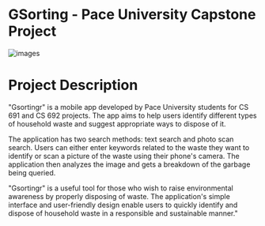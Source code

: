 **GSorting - Pace University Capstone Project**
===================================================

![images](https://s2.loli.net/2023/03/09/WpcuLZxDNehbBJz.jpg)

**Project Description** 
=======================
"Gsortingr" is a mobile app developed by Pace University students for CS 691 and CS 692 projects. The app aims to help users identify different types of household waste and suggest appropriate ways to dispose of it.

The application has two search methods: text search and photo scan search. Users can either enter keywords related to the waste they want to identify or scan a picture of the waste using their phone's camera. The application then analyzes the image and gets a breakdown of the garbage being queried.

"Gsortingr"  is a useful tool for those who wish to raise environmental awareness by properly disposing of waste. The application's simple interface and user-friendly design enable users to quickly identify and dispose of household waste in a responsible and sustainable manner."
